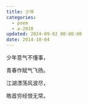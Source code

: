```yaml
---
title: 少年
categories:
  - poem
  - a-2010
updated: 2024-09-02 00:00:00
date: 2014-10-04
---
```


少年意气不懂事，

青春作赋气飞扬。

江湖漂荡风波尽，

皓首穷经恨无常。
